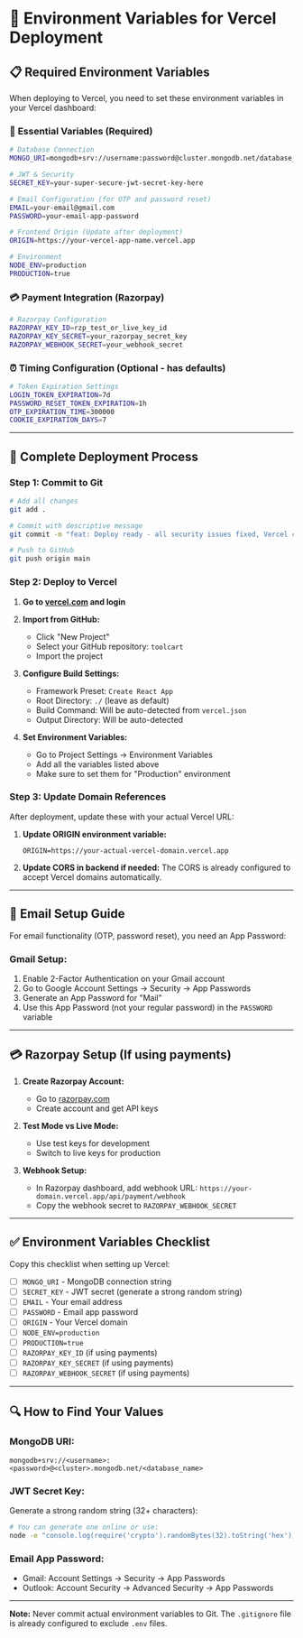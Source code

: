 # 🔧 Environment Variables for Vercel Deployment

## 📋 Required Environment Variables

When deploying to Vercel, you need to set these environment variables in your Vercel dashboard:

### 🔐 **Essential Variables (Required)**

```bash
# Database Connection
MONGO_URI=mongodb+srv://username:password@cluster.mongodb.net/database_name

# JWT & Security
SECRET_KEY=your-super-secure-jwt-secret-key-here

# Email Configuration (for OTP and password reset)
EMAIL=your-email@gmail.com
PASSWORD=your-email-app-password

# Frontend Origin (Update after deployment)
ORIGIN=https://your-vercel-app-name.vercel.app

# Environment
NODE_ENV=production
PRODUCTION=true
```

### 💳 **Payment Integration (Razorpay)**

```bash
# Razorpay Configuration
RAZORPAY_KEY_ID=rzp_test_or_live_key_id
RAZORPAY_KEY_SECRET=your_razorpay_secret_key
RAZORPAY_WEBHOOK_SECRET=your_webhook_secret
```

### ⏰ **Timing Configuration (Optional - has defaults)**

```bash
# Token Expiration Settings
LOGIN_TOKEN_EXPIRATION=7d
PASSWORD_RESET_TOKEN_EXPIRATION=1h
OTP_EXPIRATION_TIME=300000
COOKIE_EXPIRATION_DAYS=7
```

---

## 🚀 Complete Deployment Process

### Step 1: Commit to Git

```bash
# Add all changes
git add .

# Commit with descriptive message
git commit -m "feat: Deploy ready - all security issues fixed, Vercel config added"

# Push to GitHub
git push origin main
```

### Step 2: Deploy to Vercel

1. **Go to [vercel.com](https://vercel.com) and login**

2. **Import from GitHub:**
   - Click "New Project"
   - Select your GitHub repository: `toolcart`
   - Import the project

3. **Configure Build Settings:**
   - Framework Preset: `Create React App`
   - Root Directory: `./` (leave as default)
   - Build Command: Will be auto-detected from `vercel.json`
   - Output Directory: Will be auto-detected

4. **Set Environment Variables:**
   - Go to Project Settings → Environment Variables
   - Add all the variables listed above
   - Make sure to set them for "Production" environment

### Step 3: Update Domain References

After deployment, update these with your actual Vercel URL:

1. **Update ORIGIN environment variable:**
   ```
   ORIGIN=https://your-actual-vercel-domain.vercel.app
   ```

2. **Update CORS in backend if needed:**
   The CORS is already configured to accept Vercel domains automatically.

---

## 📧 Email Setup Guide

For email functionality (OTP, password reset), you need an App Password:

### Gmail Setup:
1. Enable 2-Factor Authentication on your Gmail account
2. Go to Google Account Settings → Security → App Passwords
3. Generate an App Password for "Mail"
4. Use this App Password (not your regular password) in the `PASSWORD` variable

---

## 💳 Razorpay Setup (If using payments)

1. **Create Razorpay Account:**
   - Go to [razorpay.com](https://razorpay.com)
   - Create account and get API keys

2. **Test Mode vs Live Mode:**
   - Use test keys for development
   - Switch to live keys for production

3. **Webhook Setup:**
   - In Razorpay dashboard, add webhook URL: `https://your-domain.vercel.app/api/payment/webhook`
   - Copy the webhook secret to `RAZORPAY_WEBHOOK_SECRET`

---

## ✅ Environment Variables Checklist

Copy this checklist when setting up Vercel:

- [ ] `MONGO_URI` - MongoDB connection string
- [ ] `SECRET_KEY` - JWT secret (generate a strong random string)
- [ ] `EMAIL` - Your email address
- [ ] `PASSWORD` - Email app password
- [ ] `ORIGIN` - Your Vercel domain
- [ ] `NODE_ENV=production`
- [ ] `PRODUCTION=true`
- [ ] `RAZORPAY_KEY_ID` (if using payments)
- [ ] `RAZORPAY_KEY_SECRET` (if using payments)
- [ ] `RAZORPAY_WEBHOOK_SECRET` (if using payments)

---

## 🔍 How to Find Your Values

### MongoDB URI:
```
mongodb+srv://<username>:<password>@<cluster>.mongodb.net/<database_name>
```

### JWT Secret Key:
Generate a strong random string (32+ characters):
```bash
# You can generate one online or use:
node -e "console.log(require('crypto').randomBytes(32).toString('hex'))"
```

### Email App Password:
- Gmail: Account Settings → Security → App Passwords
- Outlook: Account Security → Advanced Security → App Passwords

---

**Note:** Never commit actual environment variables to Git. The `.gitignore` file is already configured to exclude `.env` files.